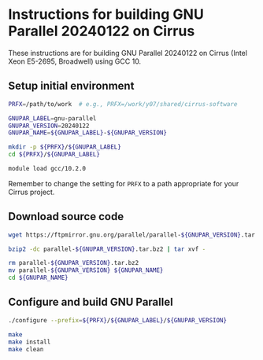 Instructions for building GNU Parallel 20240122 on Cirrus
=========================================================

These instructions are for building GNU Parallel 20240122 on Cirrus (Intel Xeon E5-2695, Broadwell) using GCC 10.


Setup initial environment
-------------------------

```bash
PRFX=/path/to/work  # e.g., PRFX=/work/y07/shared/cirrus-software

GNUPAR_LABEL=gnu-parallel
GNUPAR_VERSION=20240122
GNUPAR_NAME=${GNUPAR_LABEL}-${GNUPAR_VERSION}

mkdir -p ${PRFX}/${GNUPAR_LABEL}
cd ${PRFX}/${GNUPAR_LABEL}

module load gcc/10.2.0
```

Remember to change the setting for `PRFX` to a path appropriate for your Cirrus project.


Download source code
--------------------

```bash
wget https://ftpmirror.gnu.org/parallel/parallel-${GNUPAR_VERSION}.tar.bz2

bzip2 -dc parallel-${GNUPAR_VERSION}.tar.bz2 | tar xvf -

rm parallel-${GNUPAR_VERSION}.tar.bz2
mv parallel-${GNUPAR_VERSION} ${GNUPAR_NAME}
cd ${GNUPAR_NAME}
```


Configure and build GNU Parallel
--------------------------------

```bash
./configure --prefix=${PRFX}/${GNUPAR_LABEL}/${GNUPAR_VERSION}

make
make install
make clean
```
